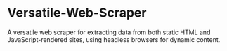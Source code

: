 # Versatile-Web-Scraper
A versatile web scraper for extracting data from both static HTML and JavaScript-rendered sites, using headless browsers for dynamic content.
